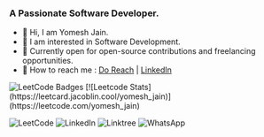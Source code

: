 <h3>A Passionate Software Developer.</h3>

- 👋 Hi, I am Yomesh Jain.
- 👀 I am interested in Software Development.
- 🌱 Currently open for open-source contributions and freelancing opportunities.
- 🤝 How to reach me : [Do Reach](mailto:yomesgjain9479@gmail.com) | [LinkedIn](https://www.linkedin.com/in/yomesh-jain/)

<img src="https://leetcode-badge-showcase.vercel.app/api?username=yomesh_jain&theme=github-dark" alt="LeetCode Badges"/>
[![Leetcode Stats](https://leetcard.jacoblin.cool/yomesh_jain)](https://leetcode.com/yomesh_jain)

![LeetCode](https://img.shields.io/badge/LeetCode-000000?style=for-the-badge&logo=LeetCode&logoColor=#d16c06)
![LinkedIn](https://img.shields.io/badge/linkedin-%230077B5.svg?style=for-the-badge&logo=linkedin&logoColor=white)
![Linktree](https://img.shields.io/badge/linktree-1de9b6?style=for-the-badge&logo=linktree&logoColor=white)
![WhatsApp](https://img.shields.io/badge/WhatsApp-25D366?style=for-the-badge&logo=whatsapp&logoColor=white)

